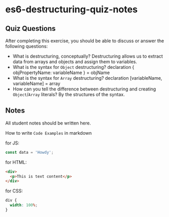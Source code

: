 # es6-destructuring-quiz-notes

## Quiz Questions

After completing this exercise, you should be able to discuss or answer the following questions:

- What is destructuring, conceptually?
  Destructuring allows us to extract data from arrays and objects and assign them to variables.
- What is the syntax for `Object` destructuring?
  declaration { objPropertyName: variableName } = objName
- What is the syntax for `Array` destructuring?
  declaration [variableName, variableName] = array
- How can you tell the difference between destructuring and creating `Object`/`Array` literals?
  By the structures of the syntax.

## Notes

All student notes should be written here.

How to write `Code Examples` in markdown

for JS:

```javascript
const data = 'Howdy';
```

for HTML:

```html
<div>
  <p>This is text content</p>
</div>
```

for CSS:

```css
div {
  width: 100%;
}
```
